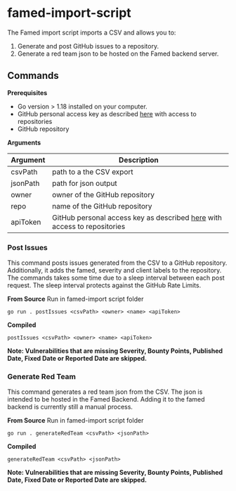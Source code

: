 # famed-import-script

The Famed import script imports a CSV and allows you to:
1. Generate and post GitHub issues to a repository.
2. Generate a red team json to be hosted on the Famed backend server.

## Commands

**Prerequisites**

- Go version > 1.18 installed on your computer.
- GitHub personal access key as described [here](https://docs.github.com/en/authentication/keeping-your-account-and-data-secure/creating-a-personal-access-token) with access to repositories
- GitHub repository

**Arguments**

| Argument | Description                                                                                                                                                                                 | 
|----------|---------------------------------------------------------------------------------------------------------------------------------------------------------------------------------------------|
| csvPath  | path to a the CSV export                                                                                                                                                                    | 
| jsonPath | path for json output                                                                                                                                                                        |                                                                                                                                                                              |
| owner    | owner of the GitHub repository                                                                                                                                                              |
| repo     | name of the GitHub repository                                                                                                                                                               |                                                           | 
| apiToken | GitHub personal access key as described [here](https://docs.github.com/en/authentication/keeping-your-account-and-data-secure/creating-a-personal-access-token) with access to repositories | 

### Post Issues

This command posts issues generated from the CSV to a GitHub repository.
Additionally, it adds the famed, severity and client labels to the repository.
The commands takes some time due to a sleep interval between each post request.
The sleep interval protects against the GitHub Rate Limits.

**From Source**
Run in famed-import script folder
````
go run . postIssues <csvPath> <owner> <name> <apiToken>
````

**Compiled** 
````
postIssues <csvPath> <owner> <name> <apiToken>
````

**Note: Vulnerabilities that are missing Severity, Bounty Points, Published Date, Fixed Date or Reported Date are skipped.**

### Generate Red Team

This command generates a red team json from the CSV.
The json is intended to be hosted in the Famed Backend.
Adding it to the famed backend is currently still a manual process.

**From Source**
Run in famed-import script folder
````
go run . generateRedTeam <csvPath> <jsonPath>
````

**Compiled**
````
generateRedTeam <csvPath> <jsonPath>
````

**Note: Vulnerabilities that are missing Severity, Bounty Points, Published Date, Fixed Date or Reported Date are skipped.**